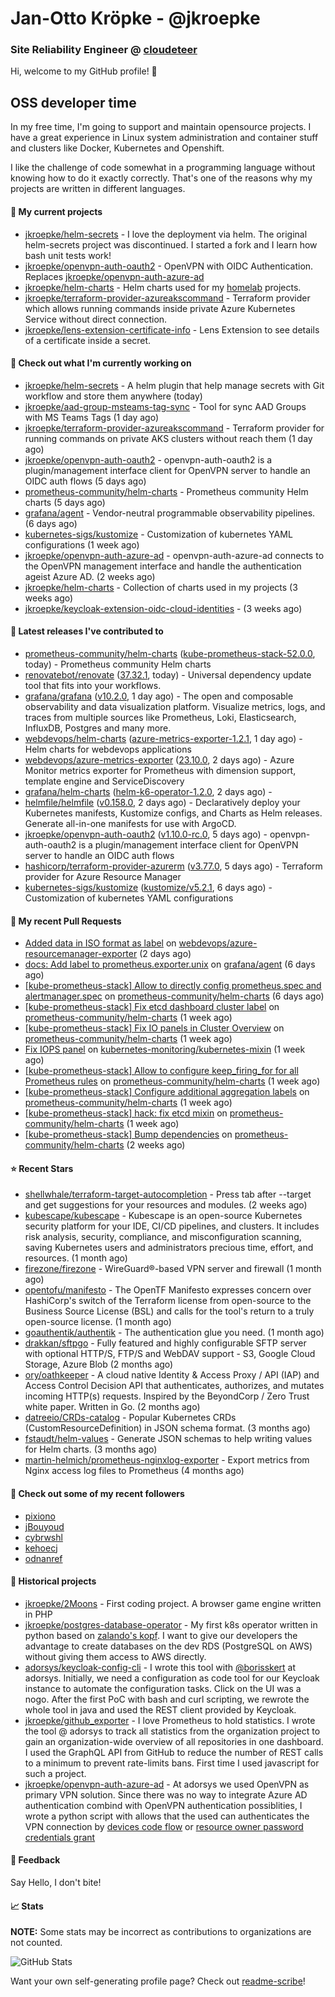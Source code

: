 # Jan-Otto Kröpke - @jkroepke
### Site Reliability Engineer @ [cloudeteer](https://cloudeteer.de/)

Hi, welcome to my GitHub profile! 👋

## OSS developer time
In my free time, I'm going to support and maintain opensource projects. I have a great experience in Linux system administration and container stuff and clusters like Docker, Kubernetes and Openshift.

I like the challenge of code somewhat in a programming language without knowing how to do it exactly correctly. That's one of the reasons why my projects are written in different languages.

#### 🌱 My current projects
- [jkroepke/helm-secrets](https://github.com/jkroepke/helm-secrets) - I love the deployment via helm. The original helm-secrets project was discontinued. I started a fork and I learn how bash unit tests work!
- [jkroepke/openvpn-auth-oauth2](https://github.com/jkroepke/openvpn-auth-oauth2) - OpenVPN with OIDC Authentication. Replaces  [jkroepke/openvpn-auth-azure-ad](https://github.com/jkroepke/openvpn-auth-azure-ad) 
- [jkroepke/helm-charts](https://github.com/jkroepke/helm-charts) - Helm charts used for my [homelab](https://github.com/jkroepke/homelab) projects.
- [jkroepke/terraform-provider-azureakscommand](https://github.com/jkroepke/terraform-provider-azureakscommand) - Terraform provider which allows running commands inside private Azure Kubernetes Service without direct connection.
- [jkroepke/lens-extension-certificate-info](https://github.com/jkroepke/lens-extension-certificate-info) - Lens Extension to see details of a certificate inside a secret.

#### 👷 Check out what I'm currently working on

- [jkroepke/helm-secrets](https://github.com/jkroepke/helm-secrets) - A helm plugin that help manage secrets with Git workflow and store them anywhere (today)
- [jkroepke/aad-group-msteams-tag-sync](https://github.com/jkroepke/aad-group-msteams-tag-sync) - Tool for sync AAD Groups with MS Teams Tags (1 day ago)
- [jkroepke/terraform-provider-azureakscommand](https://github.com/jkroepke/terraform-provider-azureakscommand) - Terraform provider for running commands on private AKS clusters without reach them (1 day ago)
- [jkroepke/openvpn-auth-oauth2](https://github.com/jkroepke/openvpn-auth-oauth2) - openvpn-auth-oauth2 is a plugin/management interface client for OpenVPN server to handle an OIDC auth flows (5 days ago)
- [prometheus-community/helm-charts](https://github.com/prometheus-community/helm-charts) - Prometheus community Helm charts (5 days ago)
- [grafana/agent](https://github.com/grafana/agent) - Vendor-neutral programmable observability pipelines. (6 days ago)
- [kubernetes-sigs/kustomize](https://github.com/kubernetes-sigs/kustomize) - Customization of kubernetes YAML configurations (1 week ago)
- [jkroepke/openvpn-auth-azure-ad](https://github.com/jkroepke/openvpn-auth-azure-ad) - openvpn-auth-azure-ad connects to the OpenVPN management interface and handle the authentication ageist Azure AD. (2 weeks ago)
- [jkroepke/helm-charts](https://github.com/jkroepke/helm-charts) - Collection of charts used in my projects (3 weeks ago)
- [jkroepke/keycloak-extension-oidc-cloud-identities](https://github.com/jkroepke/keycloak-extension-oidc-cloud-identities) -  (3 weeks ago)

#### 🔭 Latest releases I've contributed to

- [prometheus-community/helm-charts](https://github.com/prometheus-community/helm-charts) ([kube-prometheus-stack-52.0.0](https://github.com/prometheus-community/helm-charts/releases/tag/kube-prometheus-stack-52.0.0), today) - Prometheus community Helm charts
- [renovatebot/renovate](https://github.com/renovatebot/renovate) ([37.32.1](https://github.com/renovatebot/renovate/releases/tag/37.32.1), today) - Universal dependency update tool that fits into your workflows.
- [grafana/grafana](https://github.com/grafana/grafana) ([v10.2.0](https://github.com/grafana/grafana/releases/tag/v10.2.0), 1 day ago) - The open and composable observability and data visualization platform. Visualize metrics, logs, and traces from multiple sources like Prometheus, Loki, Elasticsearch, InfluxDB, Postgres and many more. 
- [webdevops/helm-charts](https://github.com/webdevops/helm-charts) ([azure-metrics-exporter-1.2.1](https://github.com/webdevops/helm-charts/releases/tag/azure-metrics-exporter-1.2.1), 1 day ago) - Helm charts for webdevops applications
- [webdevops/azure-metrics-exporter](https://github.com/webdevops/azure-metrics-exporter) ([23.10.0](https://github.com/webdevops/azure-metrics-exporter/releases/tag/23.10.0), 2 days ago) - Azure Monitor metrics exporter for Prometheus with dimension support, template engine and ServiceDiscovery
- [grafana/helm-charts](https://github.com/grafana/helm-charts) ([helm-k6-operator-1.2.0](https://github.com/grafana/helm-charts/releases/tag/helm-k6-operator-1.2.0), 2 days ago) - 
- [helmfile/helmfile](https://github.com/helmfile/helmfile) ([v0.158.0](https://github.com/helmfile/helmfile/releases/tag/v0.158.0), 2 days ago) - Declaratively deploy your Kubernetes manifests, Kustomize configs, and Charts as Helm releases. Generate all-in-one manifests for use with ArgoCD.
- [jkroepke/openvpn-auth-oauth2](https://github.com/jkroepke/openvpn-auth-oauth2) ([v1.10.0-rc.0](https://github.com/jkroepke/openvpn-auth-oauth2/releases/tag/v1.10.0-rc.0), 5 days ago) - openvpn-auth-oauth2 is a plugin/management interface client for OpenVPN server to handle an OIDC auth flows
- [hashicorp/terraform-provider-azurerm](https://github.com/hashicorp/terraform-provider-azurerm) ([v3.77.0](https://github.com/hashicorp/terraform-provider-azurerm/releases/tag/v3.77.0), 5 days ago) - Terraform provider for Azure Resource Manager
- [kubernetes-sigs/kustomize](https://github.com/kubernetes-sigs/kustomize) ([kustomize/v5.2.1](https://github.com/kubernetes-sigs/kustomize/releases/tag/kustomize/v5.2.1), 6 days ago) - Customization of kubernetes YAML configurations

#### 🔨 My recent Pull Requests

- [Added data in ISO format as label](https://github.com/webdevops/azure-resourcemanager-exporter/pull/66) on [webdevops/azure-resourcemanager-exporter](https://github.com/webdevops/azure-resourcemanager-exporter) (2 days ago)
- [docs: Add label to prometheus.exporter.unix](https://github.com/grafana/agent/pull/5542) on [grafana/agent](https://github.com/grafana/agent) (6 days ago)
- [[kube-prometheus-stack] Allow to directly config prometheus.spec and  alertmanager.spec](https://github.com/prometheus-community/helm-charts/pull/3920) on [prometheus-community/helm-charts](https://github.com/prometheus-community/helm-charts) (6 days ago)
- [[kube-prometheus-stack] Fix etcd dashboard cluster label](https://github.com/prometheus-community/helm-charts/pull/3907) on [prometheus-community/helm-charts](https://github.com/prometheus-community/helm-charts) (1 week ago)
- [[kube-prometheus-stack] Fix IO panels in Cluster Overview](https://github.com/prometheus-community/helm-charts/pull/3902) on [prometheus-community/helm-charts](https://github.com/prometheus-community/helm-charts) (1 week ago)
- [Fix IOPS panel](https://github.com/kubernetes-monitoring/kubernetes-mixin/pull/876) on [kubernetes-monitoring/kubernetes-mixin](https://github.com/kubernetes-monitoring/kubernetes-mixin) (1 week ago)
- [[kube-prometheus-stack] Allow to configure keep_firing_for for all Prometheus rules](https://github.com/prometheus-community/helm-charts/pull/3890) on [prometheus-community/helm-charts](https://github.com/prometheus-community/helm-charts) (1 week ago)
- [[kube-prometheus-stack] Configure additional aggregation labels](https://github.com/prometheus-community/helm-charts/pull/3883) on [prometheus-community/helm-charts](https://github.com/prometheus-community/helm-charts) (1 week ago)
- [[kube-prometheus-stack] hack: fix etcd mixin](https://github.com/prometheus-community/helm-charts/pull/3880) on [prometheus-community/helm-charts](https://github.com/prometheus-community/helm-charts) (1 week ago)
- [[kube-prometheus-stack] Bump dependencies](https://github.com/prometheus-community/helm-charts/pull/3876) on [prometheus-community/helm-charts](https://github.com/prometheus-community/helm-charts) (2 weeks ago)

#### ⭐ Recent Stars

- [shellwhale/terraform-target-autocompletion](https://github.com/shellwhale/terraform-target-autocompletion) - Press tab after --target and get suggestions for your resources and modules. (2 weeks ago)
- [kubescape/kubescape](https://github.com/kubescape/kubescape) - Kubescape is an open-source Kubernetes security platform for your IDE, CI/CD pipelines, and clusters. It includes risk analysis, security, compliance, and misconfiguration scanning, saving Kubernetes users and administrators precious time, effort, and resources. (1 month ago)
- [firezone/firezone](https://github.com/firezone/firezone) - WireGuard®-based VPN server and firewall (1 month ago)
- [opentofu/manifesto](https://github.com/opentofu/manifesto) - The OpenTF Manifesto expresses concern over HashiCorp&#39;s switch of the Terraform license from open-source to the Business Source License (BSL) and calls for the tool&#39;s return to a truly open-source license. (1 month ago)
- [goauthentik/authentik](https://github.com/goauthentik/authentik) - The authentication glue you need. (1 month ago)
- [drakkan/sftpgo](https://github.com/drakkan/sftpgo) - Fully featured and highly configurable SFTP server with optional HTTP/S, FTP/S and WebDAV support - S3, Google Cloud Storage, Azure Blob (2 months ago)
- [ory/oathkeeper](https://github.com/ory/oathkeeper) - A cloud native Identity &amp; Access Proxy / API (IAP) and Access Control Decision API that authenticates, authorizes, and mutates incoming HTTP(s) requests. Inspired by the BeyondCorp / Zero Trust white paper. Written in Go. (2 months ago)
- [datreeio/CRDs-catalog](https://github.com/datreeio/CRDs-catalog) - Popular Kubernetes CRDs (CustomResourceDefinition) in JSON schema format. (3 months ago)
- [fstaudt/helm-values](https://github.com/fstaudt/helm-values) - Generate JSON schemas to help writing values for Helm charts. (3 months ago)
- [martin-helmich/prometheus-nginxlog-exporter](https://github.com/martin-helmich/prometheus-nginxlog-exporter) - Export metrics from Nginx access log files to Prometheus (4 months ago)

#### 👯 Check out some of my recent followers

- [pixiono](https://github.com/pixiono)
- [jBouyoud](https://github.com/jBouyoud)
- [cybrwshl](https://github.com/cybrwshl)
- [kehoecj](https://github.com/kehoecj)
- [odnanref](https://github.com/odnanref)

#### 📜 Historical projects
- [jkroepke/2Moons](https://github.com/jkroepke/2Moons) - First coding project. A browser game engine written in PHP
- [jkroepke/postgres-database-operator](https://github.com/jkroepke/postgres-database-operator) - My first k8s operator written in python based on [zalando's kopf](https://github.com/zalando-incubator/kopf). I want to give our developers the advantage to create databases on the dev RDS (PostgreSQL on AWS) without giving them access to AWS directly.
- [adorsys/keycloak-config-cli](https://github.com/adorsys/keycloak-config-cli) - I wrote this tool with [@borisskert](https://github.com/borisskert) at adorsys. Initially, we need a configuration as code tool for our Keycloak instance to automate the configuration tasks. Click on the UI was a nogo. After the first PoC with bash and curl scripting, we rewrote the whole tool in java and used the REST client provided by Keycloak.
- [jkroepke/github_exporter](https://github.com/jkroepke/github_exporter) - I love Prometheus to hold statistics. I wrote the tool @ adorsys to track all statistics from the organization project to gain an organization-wide overview of all repositories in one dashboard. I used the GraphQL API from GitHub to reduce the number of REST calls to a minimum to prevent rate-limits bans. First time I used javascript for such a project.
- [jkroepke/openvpn-auth-azure-ad](https://github.com/jkroepke/openvpn-auth-azure-ad) - At adorsys we used OpenVPN as primary VPN solution. Since there was no way to integrate Azure AD authentication combind with OpenVPN authentication possiblities, I wrote a python script with allows that the used can authenticates the VPN connection by [devices code flow](https://docs.microsoft.com/en-us/azure/active-directory/develop/v2-oauth2-device-code) or [resource owner password credentials grant](https://docs.microsoft.com/en-us/azure/active-directory/develop/v2-oauth-ropc)

#### 💬 Feedback

Say Hello, I don't bite!

#### 📈 Stats

**NOTE:** Some stats may be incorrect as contributions to organizations
are not counted.

![GitHub Stats](https://github-readme-stats.vercel.app/api?username=jkroepke&count_private=false&theme=tokyonight&show_icons=true)

Want your own self-generating profile page? Check out [readme-scribe](https://github.com/muesli/readme-scribe)!

